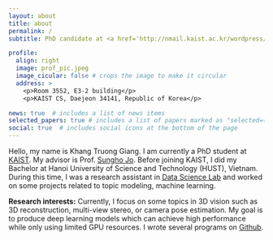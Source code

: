 ```yaml
---
layout: about
title: about
permalink: /
subtitle: PhD candidate at <a href='http://nmail.kaist.ac.kr/wordpress/'>NMAIL, KAIST</a>.

profile:
  align: right
  image: prof_pic.jpeg
  image_cicular: false # crops the image to make it circular
  address: >
    <p>Room 3552, E3-2 building</p>
    <p>KAIST CS, Daejeon 34141, Republic of Korea</p>

news: true  # includes a list of news items
selected_papers: true # includes a list of papers marked as "selected={true}"
social: true  # includes social icons at the bottom of the page
---
```


Hello, my name is Khang Truong Giang. I am currently a PhD student at [KAIST](https://www.kaist.ac.kr/en/). My advisor is Prof. [Sungho Jo](http://nmail.kaist.ac.kr/wordpress/index.php/professor-jo-sungho/). Before joining KAIST, I did my Bachelor at Hanoi University of Science and Technology (HUST), Vietnam. During this time, I was a research assistant in [Data Science Lab](http://ds.soict.hust.edu.vn/) and worked on some projects related to topic modeling, machine learning.

**Research interests:** Currently, I focus on some topics in 3D vision such as 3D reconstruction, multi-view stereo, or camera pose estimation. My goal is to produce deep learning models which can achieve high performance while only using limited GPU resources. I wrote several programs on [Github](https://github.com/TruongKhang).